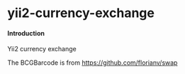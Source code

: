 # yii2-currency-exchange

#### Introduction
Yii2 currency exchange

The BCGBarcode is from https://github.com/florianv/swap

